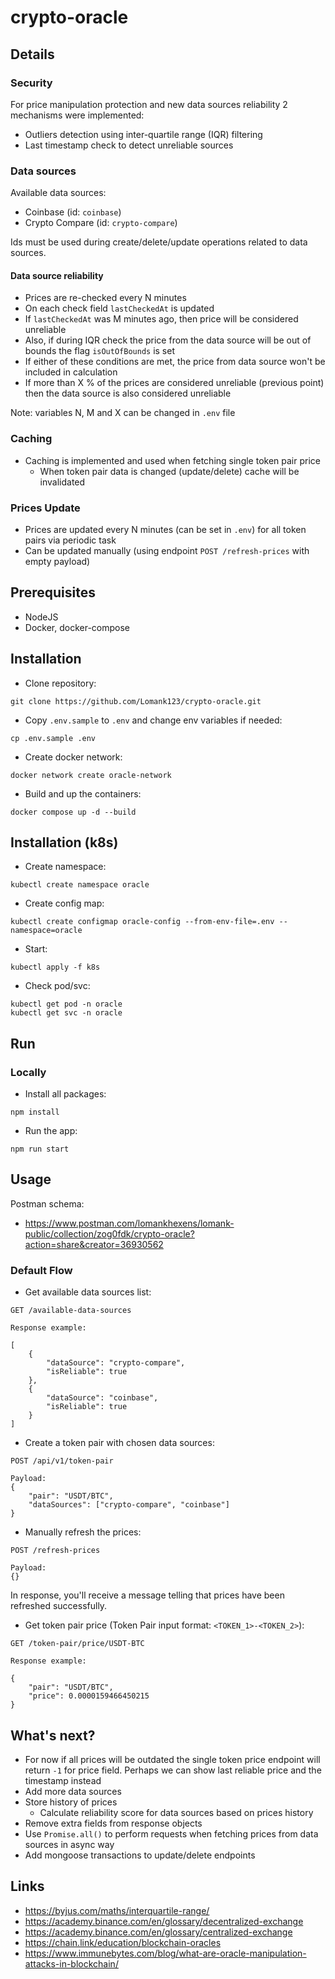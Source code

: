 # crypto-oracle


## Details


### Security

For price manipulation protection and new data sources reliability 2 mechanisms were implemented:
- Outliers detection using inter-quartile range (IQR) filtering
- Last timestamp check to detect unreliable sources


### Data sources

Available data sources:
- Coinbase (id: `coinbase`)
- Crypto Compare (id: `crypto-compare`)

Ids must be used during create/delete/update operations related to data sources.


#### Data source reliability

- Prices are re-checked every N minutes
- On each check field `lastCheckedAt` is updated
- If `lastCheckedAt` was M minutes ago, then price will be considered unreliable
- Also, if during IQR check the price from the data source will be out of bounds the flag `isOutOfBounds` is set
- If either of these conditions are met, the price from data source won't be included in calculation
- If more than X % of the prices are considered unreliable (previous point) then the data source is also considered unreliable

Note: variables N, M and X can be changed in `.env` file


### Caching

- Caching is implemented and used when fetching single token pair price
  - When token pair data is changed (update/delete) cache will be invalidated


### Prices Update

- Prices are updated every N minutes (can be set in `.env`) for all token pairs via periodic task
- Can be updated manually (using endpoint `POST /refresh-prices` with empty payload)


## Prerequisites

- NodeJS
- Docker, docker-compose


## Installation

- Clone repository:

```shell
git clone https://github.com/Lomank123/crypto-oracle.git
```

- Copy `.env.sample` to `.env` and change env variables if needed:

```shell
cp .env.sample .env
```

- Create docker network:

```shell
docker network create oracle-network
```

- Build and up the containers:

```shell
docker compose up -d --build
```

## Installation (k8s)

- Create namespace:

```shell
kubectl create namespace oracle
```

- Create config map:

```shell
kubectl create configmap oracle-config --from-env-file=.env --namespace=oracle
```

- Start:

```shell
kubectl apply -f k8s
```

- Check pod/svc:

```shell
kubectl get pod -n oracle
kubectl get svc -n oracle
```


## Run


### Locally

- Install all packages:

```shell
npm install
```

- Run the app:

```shell
npm run start
```


## Usage

Postman schema:

- https://www.postman.com/lomankhexens/lomank-public/collection/zog0fdk/crypto-oracle?action=share&creator=36930562


### Default Flow

- Get available data sources list:

```
GET /available-data-sources

Response example:

[
    {
        "dataSource": "crypto-compare",
        "isReliable": true
    },
    {
        "dataSource": "coinbase",
        "isReliable": true
    }
]
```

- Create a token pair with chosen data sources:

```
POST /api/v1/token-pair

Payload:
{
    "pair": "USDT/BTC",
    "dataSources": ["crypto-compare", "coinbase"]
}
```

- Manually refresh the prices:

```
POST /refresh-prices

Payload: 
{}
```

In response, you'll receive a message telling that prices have been refreshed successfully.

- Get token pair price (Token Pair input format: `<TOKEN_1>-<TOKEN_2>`):

```
GET /token-pair/price/USDT-BTC

Response example:

{
    "pair": "USDT/BTC",
    "price": 0.0000159466450215
} 
```


## What's next?

- For now if all prices will be outdated the single token price endpoint will return `-1` for price field. Perhaps we can show last reliable price and the timestamp instead
- Add more data sources
- Store history of prices
    - Calculate reliability score for data sources based on prices history
- Remove extra fields from response objects
- Use `Promise.all()` to perform requests when fetching prices from data sources in async way
- Add mongoose transactions to update/delete endpoints


## Links

- https://byjus.com/maths/interquartile-range/
- https://academy.binance.com/en/glossary/decentralized-exchange
- https://academy.binance.com/en/glossary/centralized-exchange
- https://chain.link/education/blockchain-oracles
- https://www.immunebytes.com/blog/what-are-oracle-manipulation-attacks-in-blockchain/
